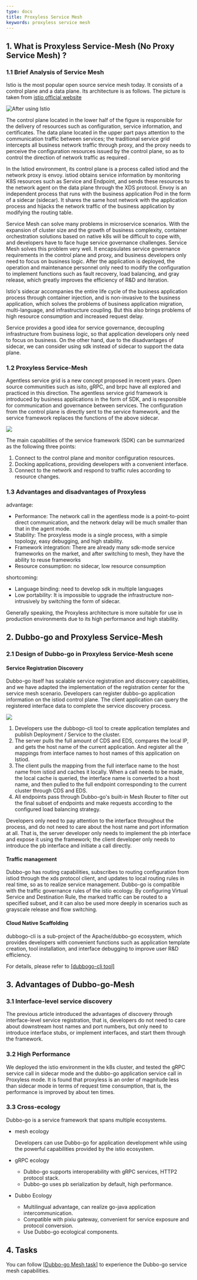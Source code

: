 ```yaml
---
type: docs
title: Proxyless Service Mesh
keywords: proxyless service mesh
---
```


## 1. What is Proxyless Service-Mesh (No Proxy Service Mesh) ?

### 1.1 Brief Analysis of Service Mesh

Istio is the most popular open source service mesh today. It consists of a control plane and a data plane. Its architecture is as follows. The picture is taken from [istio official website](https://istio.io/)

![After using Istio](/imgs/docs3-v2/golang-sdk/concept/mesh/proxyless_service_mesh/service-mesh.svg)

The control plane located in the lower half of the figure is responsible for the delivery of resources such as configuration, service information, and certificates. The data plane located in the upper part pays attention to the communication traffic between services; the traditional service grid intercepts all business network traffic through proxy, and the proxy needs to perceive the configuration resources issued by the control plane, so as to control the direction of network traffic as required .

In the Istiod environment, its control plane is a process called istiod and the network proxy is envoy. istiod obtains service information by monitoring K8S resources such as Service and Endpoint, and sends these resources to the network agent on the data plane through the XDS protocol. Envoy is an independent process that runs with the business application Pod in the form of a sidecar (sidecar). It shares the same host network with the application process and hijacks the network traffic of the business application by modifying the routing table.

Service Mesh can solve many problems in microservice scenarios. With the expansion of cluster size and the growth of business complexity, container orchestration solutions based on native k8s will be difficult to cope with, and developers have to face huge service governance challenges. Service Mesh solves this problem very well. It encapsulates service governance requirements in the control plane and proxy, and business developers only need to focus on business logic. After the application is deployed, the operation and maintenance personnel only need to modify the configuration to implement functions such as fault recovery, load balancing, and gray release, which greatly improves the efficiency of R&D and iteration.

Istio's sidecar accompanies the entire life cycle of the business application process through container injection, and is non-invasive to the business application, which solves the problems of business application migration, multi-language, and infrastructure coupling. But this also brings problems of high resource consumption and increased request delay.

Service provides a good idea for service governance, decoupling infrastructure from business logic, so that application developers only need to focus on business. On the other hand, due to the disadvantages of sidecar, we can consider using sdk instead of sidecar to support the data plane.

### 1.2 Proxyless Service-Mesh

Agentless service grid is a new concept proposed in recent years. Open source communities such as isito, gRPC, and brpc have all explored and practiced in this direction. The agentless service grid framework is introduced by business applications in the form of SDK, and is responsible for communication and governance between services. The configuration from the control plane is directly sent to the service framework, and the service framework replaces the functions of the above sidecar.

![](/imgs/docs3-v2/golang-sdk/concept/mesh/proxyless_service_mesh/894c0e52-9d34-4490-b49b-24973ef4aabc.png)

The main capabilities of the service framework (SDK) can be summarized as the following three points:

1. Connect to the control plane and monitor configuration resources.
2. Docking applications, providing developers with a convenient interface.
3. Connect to the network and respond to traffic rules according to resource changes.

### 1.3 Advantages and disadvantages of Proxyless

advantage:

- Performance: The network call in the agentless mode is a point-to-point direct communication, and the network delay will be much smaller than that in the agent mode.
- Stability: The proxyless mode is a single process, with a simple topology, easy debugging, and high stability.
- Framework integration: There are already many sdk-mode service frameworks on the market, and after switching to mesh, they have the ability to reuse frameworks
- Resource consumption: no sidecar, low resource consumption

shortcoming:

- Language binding: need to develop sdk in multiple languages
- Low portability: It is impossible to upgrade the infrastructure non-intrusively by switching the form of sidecar.

Generally speaking, the Proxyless architecture is more suitable for use in production environments due to its high performance and high stability.

## 2. Dubbo-go and Proxyless Service-Mesh

### 2.1 Design of Dubbo-go in Proxyless Service-Mesh scene

#### Service Registration Discovery

Dubbo-go itself has scalable service registration and discovery capabilities, and we have adapted the implementation of the registration center for the service mesh scenario. Developers can register dubbo-go application information on the istiod control plane. The client application can query the registered interface data to complete the service discovery process.

![](/imgs/docs3-v2/golang-sdk/concept/mesh/proxyless_service_mesh/454d1e31-0be3-41fe-97ec-f52673ebf74f.png)

1. Developers use the dubbogo-cli tool to create application templates and publish Deployment / Service to the cluster.
2. The server pulls the full amount of CDS and EDS, compares the local IP, and gets the host name of the current application. And register all the mappings from interface names to host names of this application on Istiod.
3. The client pulls the mapping from the full interface name to the host name from istiod and caches it locally. When a call needs to be made, the local cache is queried, the interface name is converted to a host name, and then pulled to the full endpoint corresponding to the current cluster through CDS and EDS.
4. All endpoints pass through Dubbo-go's built-in Mesh Router to filter out the final subset of endpoints and make requests according to the configured load balancing strategy.

Developers only need to pay attention to the interface throughout the process, and do not need to care about the host name and port information at all. That is, the server developer only needs to implement the pb interface and expose it using the framework; the client developer only needs to introduce the pb interface and initiate a call directly.

#### Traffic management

Dubbo-go has routing capabilities, subscribes to routing configuration from istiod through the xds protocol client, and updates to local routing rules in real time, so as to realize service management. Dubbo-go is compatible with the traffic governance rules of the istio ecology. By configuring Virtual Service and Destination Rule, the marked traffic can be routed to a specified subset, and it can also be used more deeply in scenarios such as grayscale release and flow switching.

#### Cloud Native Scaffolding

dubbogo-cli is a sub-project of the Apache/dubbo-go ecosystem, which provides developers with convenient functions such as application template creation, tool installation, and interface debugging to improve user R&D efficiency.

For details, please refer to [[dubbogo-cli tool]](../../../refer/use_dubbogo_cli/)

## 3. Advantages of Dubbo-go-Mesh

### 3.1 Interface-level service discovery

The previous article introduced the advantages of discovery through interface-level service registration, that is, developers do not need to care about downstream host names and port numbers, but only need to introduce interface stubs, or implement interfaces, and start them through the framework.

### 3.2 High Performance

We deployed the istio environment in the k8s cluster, and tested the gRPC service call in sidecar mode and the dubbo-go application service call in Proxyless mode. It is found that proxyless is an order of magnitude less than sidecar mode in terms of request time consumption, that is, the performance is improved by about ten times.

### 3.3 Cross-ecology

Dubbo-go is a service framework that spans multiple ecosystems.

- mesh ecology

  Developers can use Dubbo-go for application development while using the powerful capabilities provided by the istio ecosystem.

- gRPC ecology

  - Dubbo-go supports interoperability with gRPC services, HTTP2 protocol stack.
  - Dubbo-go uses pb serialization by default, high performance.

- Dubbo Ecology

  - Multilingual advantage, can realize go-java application intercommunication.
  - Compatible with pixiu gateway, convenient for service exposure and protocol conversion.
  - Use Dubbo-go ecological components.

## 4. Tasks

You can follow [[Dubbo-go Mesh task]](../../../tasks/mesh/build/) to experience the Dubbo-go service mesh capabilities.